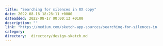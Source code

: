 ```yaml
---
title: "Searching for silences in UX copy"
date: 2022-08-16 18:28:11 +0000
dateadded: 2022-08-17 00:00:13 +0100
description: ""
link: "https://medium.com/sketch-app-sources/searching-for-silences-in-ux-copy-95fe5b56a5ef?source=rss----d23119b14977---4"
category:
directory: _directory/design-sketch.md
---
```

